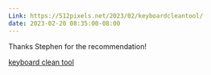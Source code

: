```yaml
---
Link: https://512pixels.net/2023/02/keyboardcleantool/
date: 2023-02-20 08:35:00-08:00
---
```


Thanks Stephen for the recommendation!

[keyboard clean tool](https://folivora.ai/keyboardcleantool)

